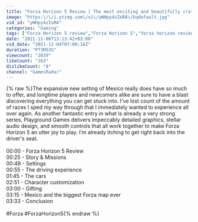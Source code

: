 ```yaml
---
title: "Forza Horizon 5 Review | The most exciting and beautifully crafted entry yet"
image: "https:\/\/i.ytimg.com\/vi\/yWHpy4zIoRA\/hqdefault.jpg"
vid_id: "yWHpy4zIoRA"
categories: "Gaming"
tags: ["Forza Horizon 5 review","Forza Horizon 5","forza horizon review"]
date: "2021-11-06T13:13:42+03:00"
vid_date: "2021-11-04T07:00:16Z"
duration: "PT3M53S"
viewcount: "2839"
likeCount: "163"
dislikeCount: "8"
channel: "GamesRadar"
---
```

{% raw %}The expansive new setting of Mexico really does have so much to offer, and longtime players and newcomers alike are sure to have a blast discovering everything you can get stuck into. I've lost count of the amount of races I sped my way through that I immediately wanted to experience all over again. As another fantastic entry in what is already a very strong series, Playground Games delivers impeccably detailed graphics, stellar audio design, and smooth controls that all work together to make Forza Horizon 5 an utter joy to play. I'm already itching to get right back into the driver's seat. <br /><br />00:00 - Forza Horizon 5 Review<br />00:25 - Story &amp; Missions<br />00:49 - Settings<br />00:55 - The driving experience<br />01:45 - The cars<br />02:51 - Character customization<br />03:00 - Gifting<br />03:15 - Mexico and the biggest Forza map ever<br />03:33 - Conclusion<br /><br />#Forza #ForzaHorizon5{% endraw %}
